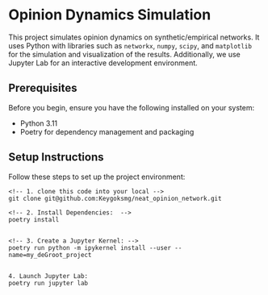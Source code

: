 # Opinion Dynamics Simulation

This project simulates opinion dynamics on synthetic/empirical networks. It uses Python with libraries such as `networkx`, `numpy`, `scipy`, and `matplotlib` for the simulation and visualization of the results. Additionally, we use Jupyter Lab for an interactive development environment.

## Prerequisites

Before you begin, ensure you have the following installed on your system:
- Python 3.11
- Poetry for dependency management and packaging

## Setup Instructions

Follow these steps to set up the project environment:

```
<!-- 1. clone this code into your local -->
git clone git@github.com:Keygoksmg/neat_opinion_network.git

<!-- 2. Install Dependencies:  -->
poetry install


<!-- 3. Create a Jupyter Kernel: -->
poetry run python -m ipykernel install --user --name=my_deGroot_project


4. Launch Jupyter Lab:
poetry run jupyter lab

```

